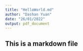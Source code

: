 ```yaml
---
title: "HelloWorld.md"
author: "Dashan Yuan"
date: "26/01/2022"
output: pdf_document
---
```

## This is a markdown file